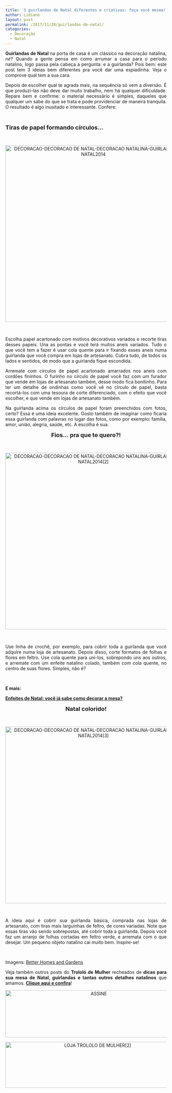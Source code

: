 ```yaml
---
title: '3 guirlandas de Natal diferentes e criativas: faça você mesma!'
author: Lidiane
layout: post
permalink: /2017/11/28/guirlandas-de-natal/
categories:
  - Decoração
  - Natal
---
```

<p align="justify">
  <strong>Guirlandas de Natal</strong> na porta de casa é um clássico na decoração natalina,<em> né</em>? Quando a gente pensa em como arrumar a casa para o período natalino, logo passa pela cabeça a pergunta: e a guirlanda? Pois bem: este post tem 3 ideias bem diferentes pra você dar uma espiadinha. Veja o comprove qual tem a sua cara.
</p>

<p align="justify">
  Depois de escolher qual te agrada mais, na sequência só vem a diversão. É que produzí-las não deve dar muito trabalho, nem há qualquer dificuldade. Repare bem e confirme: o material necessário é simples, daqueles que qualquer um sabe do que se trata e pode providenciar de maneira tranquila. O resultado é algo inusitado e interessante. Confere:
</p>

&nbsp;

**<span style="font-size: large;">Tiras de papel formando círculos…</span>**

&nbsp;

<p align="center">
  <a href="http://www.decoracaodacasa.com/blog/wp-content/uploads/2014/10/DECORACAO-DECORACAO-DE-NATAL-DECORACAO-NATALINA-GUIRLANDA-NATAL2014.jpg"><img class="alignnone size-full wp-image-2157" src="http://www.decoracaodacasa.com/blog/wp-content/uploads/2014/10/DECORACAO-DECORACAO-DE-NATAL-DECORACAO-NATALINA-GUIRLANDA-NATAL2014.jpg" alt="DECORACAO-DECORACAO DE NATAL-DECORACAO NATALINA-GUIRLANDA-NATAL2014" width="550" height="550" /></a>
</p>

&nbsp;

<p align="justify">
  Escolha papel acartonado com motivos decorativos variados e recorte tiras desses papeis. Una as pontas e você terá muitos aneis variados. Tudo o que você tem a fazer é usar cola quente para ir fixando esses aneis numa guirlanda que você compra em lojas de artesanato. Cubra tudo, de todos os lados e sentidos, de modo que a guirlanda fique escondida.
</p>

<p align="justify">
  Arremate com círculos de papel acartonado amarrados nos aneis com cordões fininhos. O furinho no círculo de papel você faz com um furador que vende em lojas de artesanato também, desse modo fica bonitinho. Para ter um detalhe de ondinhas como você vê no círculo de papel, basta recortá-los com uma tesoura de corte diferenciado, com o efeito que você escolher, e que vende em lojas de artesanato também.
</p>

<p align="justify">
  Na guirlanda acima os círculos de papel foram preenchidos com fotos, certo? Essa é uma ideia excelente. Gosto também de imaginar como ficaria essa guirlanda com palavras no lugar das fotos, como por exemplo: familia, amor, união, alegria, saúde, etc. A escolha é sua.
</p>

<p align="center">
  <strong><span style="font-size: large;">Fios… pra que te quero?!</span></strong>
</p>

&nbsp;

<p align="center">
  <a href="http://www.decoracaodacasa.com/blog/wp-content/uploads/2014/10/DECORACAO-DECORACAO-DE-NATAL-DECORACAO-NATALINA-GUIRLANDA-NATAL20142.jpg"><img class="alignnone size-full wp-image-2158" src="http://www.decoracaodacasa.com/blog/wp-content/uploads/2014/10/DECORACAO-DECORACAO-DE-NATAL-DECORACAO-NATALINA-GUIRLANDA-NATAL20142.jpg" alt="DECORACAO-DECORACAO DE NATAL-DECORACAO NATALINA-GUIRLANDA-NATAL2014[2]" width="550" height="550" /></a>
</p>

&nbsp;

<p align="justify">
  Use linha de crochê, por exemplo, para cobrir toda a guirlanda que você adquire numa loja de artesanato. Depois disso, corte formatos de folhas e flores em feltro. Use cola quente para uni-los, sobrepondo uns aos outros, e arremate com um enfeite natalino colado, também com cola quente, no centro de suas flores. Simples, não é?
</p>

&nbsp;

<p align="left">
  <strong>E mais:</strong>
</p>

<p align="left">
  <strong><a href="http://www.trololodemulher.com.br/2010/11/15/enfeites-natal-mesa/" target="_blank" rel="noopener noreferrer">Enfeites de Natal: você já sabe como decorar a mesa?</a></strong>
</p>

<p align="center">
  <strong><span style="font-size: large;">Natal colorido!</span></strong>
</p>

&nbsp;

<p align="center">
  <a href="http://www.decoracaodacasa.com/blog/wp-content/uploads/2014/10/DECORACAO-DECORACAO-DE-NATAL-DECORACAO-NATALINA-GUIRLANDA-NATAL20143.jpg"><img class="alignnone size-full wp-image-2160" src="http://www.decoracaodacasa.com/blog/wp-content/uploads/2014/10/DECORACAO-DECORACAO-DE-NATAL-DECORACAO-NATALINA-GUIRLANDA-NATAL20143.jpg" alt="DECORACAO-DECORACAO DE NATAL-DECORACAO NATALINA-GUIRLANDA-NATAL2014[3]" width="550" height="550" /></a>
</p>

&nbsp;

<p align="justify">
  A ideia aqui é cobrir sua guirlanda básica, comprada nas lojas de artesanato, com tiras mais larguinhas de feltro, de cores variadas. Note que essas tiras vão sendo sobrepostas, até cobrir toda a guirlanda. Depois você faz um arranjo de folhas cortadas em feltro verde, e arremata com o que desejar. Um pequeno objeto natalino cai muito bem. Inspire-se!
</p>

&nbsp;

Imagens: <a href="http://www.bhg.com/" target="_blank" rel="noopener noreferrer">Better Homes and Gardens</a>

<p align="justify">
  Veja também outros posts do <strong>Trololó de Mulher</strong> recheados de <strong>dicas para sua mesa de Natal, guirlandas e tantas outros detalhes natalinos</strong> que amamos. <a href="http://www.trololodemulher.com.br/category/natal/" target="_blank" rel="noopener noreferrer"><strong>Clique aqui e confira</strong></a>!
</p>

<p align="center">
  <a href="http://feedburner.google.com/fb/a/mailverify?uri=blogbichafemea&loc=pt_BR" target="_blank" rel="noopener noreferrer"><img class="alignnone size-full wp-image-14011" src="https://www.trololodemulher.com.br/2017/08/ASSINE.jpg" alt="ASSINE" width="568" height="147" /></a>
</p>

<p align="center">
  <a href="http://loja.trololodemulher.com.br/" target="_blank" rel="noopener noreferrer"><img class="alignnone wp-image-14333 size-full" src="https://www.trololodemulher.com.br/2017/10/LOJA-TROLOLO-DE-MULHER2.png" alt="LOJA TROLOLO DE MULHER[2]" width="561" height="143" /></a>
</p>